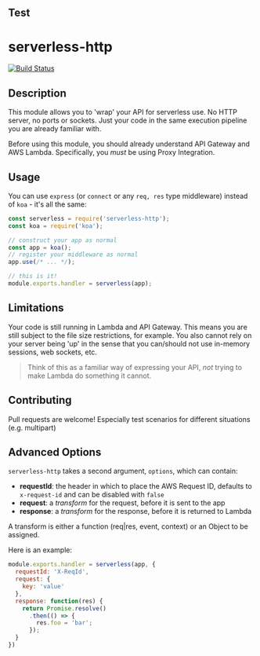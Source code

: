 ## Test

# serverless-http

[![Build Status](https://travis-ci.org/dougmoscrop/serverless-http.svg?branch=master)](https://travis-ci.org/dougmoscrop/serverless-http)

## Description

This module allows you to 'wrap' your API for serverless use. No HTTP server, no ports or sockets. Just your code in the same execution pipeline you are already familiar with.

Before using this module, you should already understand API Gateway and AWS Lambda. Specifically, you *must* be using Proxy Integration.

## Usage

You can use `express` (or `connect` or any `req, res` type middleware) instead of `koa` - it's all the same:

```javascript
const serverless = require('serverless-http');
const koa = require('koa');

// construct your app as normal
const app = koa();
// register your middleware as normal
app.use(/* ... */);

// this is it!
module.exports.handler = serverless(app);
```

## Limitations

Your code is still running in Lambda and API Gateway. This means you are still subject to the file size restrictions, for example. You also cannot rely on your server being 'up' in the sense that you can/should not use in-memory sessions, web sockets, etc.

>Think of this as a familiar way of expressing your API, *not* trying to make Lambda do something it cannot.

## Contributing

Pull requests are welcome! Especially test scenarios for different situations (e.g. multipart)

## Advanced Options

`serverless-http` takes a second argument, `options`, which can contain:

- **requestId**: the header in which to place the AWS Request ID, defaults to `x-request-id` and can be disabled with `false`
- **request**: a *transform* for the request, before it is sent to the app
- **response**: a *transform* for the response, before it is returned to Lambda

A transform is either a function (req|res, event, context) or an Object to be assigned.

Here is an example:

```javascript
module.exports.handler = serverless(app, {
  requestId: 'X-ReqId',
  request: {
    key: 'value'
  },
  response: function(res) {
    return Promise.resolve()
      .then(() => {
        res.foo = 'bar';
      });
  }
})
```
